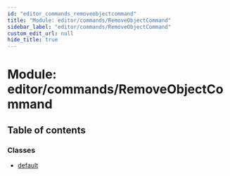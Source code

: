 ```yaml
---
id: "editor_commands_removeobjectcommand"
title: "Module: editor/commands/RemoveObjectCommand"
sidebar_label: "editor/commands/RemoveObjectCommand"
custom_edit_url: null
hide_title: true
---
```


# Module: editor/commands/RemoveObjectCommand

## Table of contents

### Classes

- [default](../classes/editor_commands_removeobjectcommand.default.md)
